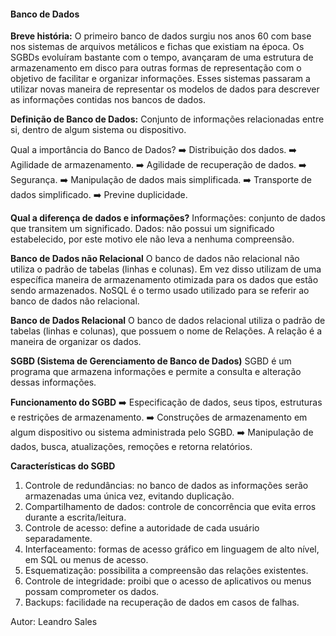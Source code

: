 ####                                                   **Banco de Dados**

**Breve história:**
O primeiro banco de dados surgiu nos anos 60 com base nos sistemas de arquivos metálicos e
fichas que existiam na época.
Os SGBDs evoluíram bastante com o tempo, avançaram de uma estrutura de armazenamento
em disco para outras formas de representação com o objetivo de facilitar e organizar
informações. Esses sistemas passaram a utilizar novas maneira de representar os modelos de
dados para descrever as informações contidas nos bancos de dados.

**Definição de Banco de Dados:**
Conjunto de informações relacionadas entre si, dentro de algum sistema ou dispositivo.

Qual a importância do Banco de Dados?
:arrow_right: Distribuição dos dados.
:arrow_right: Agilidade de armazenamento.
:arrow_right: Agilidade de recuperação de dados.
:arrow_right: Segurança.
:arrow_right: Manipulação de dados mais simplificada.
:arrow_right: Transporte de dados simplificado.
:arrow_right: Previne duplicidade.

**Qual a diferença de dados e informações?**
Informações: conjunto de dados que transitem um significado.
Dados: não possui um significado estabelecido, por este motivo ele não leva a nenhuma
compreensão.

**Banco de Dados não Relacional**
O banco de dados não relacional não utiliza o padrão de tabelas (linhas e colunas). Em vez
disso utilizam de uma específica maneira de armazenamento otimizada para os dados que
estão sendo armazenados.
NoSQL é o termo usado utilizado para se referir ao banco de dados não relacional.

**Banco de Dados Relacional**
O banco de dados relacional utiliza o padrão de tabelas (linhas e colunas), que possuem o
nome de Relações.
A relação é a maneira de organizar os dados.

**SGBD (Sistema de Gerenciamento de Banco de Dados)**
SGBD é um programa que armazena informações e permite a consulta e alteração dessas
informações.

**Funcionamento do SGBD**
:arrow_right: Especificação de dados, seus tipos, estruturas e restrições de armazenamento.
:arrow_right: Construções de armazenamento em algum dispositivo ou sistema administrada pelo SGBD.
:arrow_right: Manipulação de dados, busca, atualizações, remoções e retorna relatórios.

**Características do SGBD**

1. Controle de redundâncias: no banco de dados as informações serão armazenadas uma
única vez, evitando duplicação.
2. Compartilhamento de dados: controle de concorrência que evita erros durante a
escrita/leitura.
3. Controle de acesso: define a autoridade de cada usuário separadamente.
4. Interfaceamento: formas de acesso gráfico em linguagem de alto nível, em SQL ou menus
de acesso.
5. Esquematização: possibilita a compreensão das relações existentes.
6. Controle de integridade: proibi que o acesso de aplicativos ou menus possam
comprometer os dados.
7. Backups: facilidade na recuperação de dados em casos de falhas.



Autor: Leandro Sales
